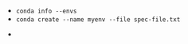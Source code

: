  - ```conda info --envs```
 - ```conda create --name myenv --file spec-file.txt```
 - ```conda list --explicit > spec-file.txt
